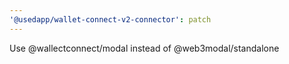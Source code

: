 ```yaml
---
'@usedapp/wallet-connect-v2-connector': patch
---
```


Use @wallectconnect/modal instead of @web3modal/standalone
